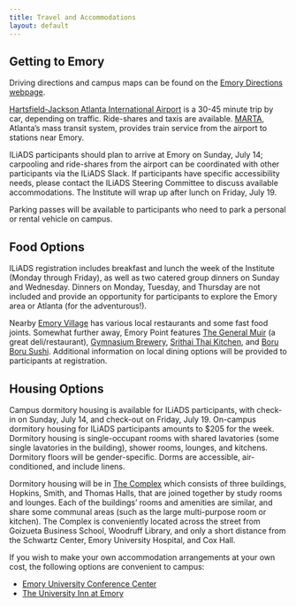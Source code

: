 ```yaml
---
title: Travel and Accommodations
layout: default
---
```


## Getting to Emory

Driving directions and campus maps can be found on the [Emory Directions webpage](https://apply.emory.edu/discover/visit/directions.html). 

[Hartsfield-Jackson Atlanta International Airport](https://www.atl.com/) is a 30-45 minute trip by car, depending on traffic. Ride-shares and taxis are available. [MARTA](http://www.itsmarta.com/), Atlanta’s mass transit system, provides train service from the airport to stations near Emory.

ILiADS participants should plan to arrive at Emory on Sunday, July 14; carpooling and ride-shares from the airport can be coordinated with other participants via the ILiADS Slack. If participants have specific accessibility needs, please contact the ILiADS Steering Committee to discuss available accommodations. The Institute will wrap up after lunch on Friday, July 19.

Parking passes will be available to participants who need to park a personal or rental vehicle on campus.

## Food Options

ILiADS registration includes breakfast and lunch the week of the Institute (Monday through Friday), as well as two catered group dinners on Sunday and Wednesday. Dinners on Monday, Tuesday, and Thursday are not included and provide an opportunity for participants to explore the Emory area or Atlanta (for the adventurous!).

Nearby [Emory Village](https://www.theinfatuation.com/atlanta/guides/where-to-eat-and-drink-in-emory-village) has various local restaurants and some fast food joints. Somewhat further away, Emory Point features [The General Muir](https://www.thegeneralmuir.com/emorypoint) (a great deli/restaurant), [Gymnasium Brewery](https://www.schoolhousebeer.com/gymnasium/), [Srithai Thai Kitchen](http://www.srithaikitchen.com/), and [Boru Boru Sushi](https://boruboru.com/). Additional information on local dining options will be provided to participants at registration.

## Housing Options

Campus dormitory housing is available for ILiADS participants, with check-in on Sunday, July 14, and check-out on Friday, July 19. On-campus dormitory housing for ILiADS participants amounts to $205 for the week. Dormitory housing is single-occupant rooms with shared lavatories (some single lavatories in the building), shower rooms, lounges, and kitchens. Dormitory floors will be gender-specific. Dorms are accessible, air-conditioned, and include linens.

Dormitory housing will be in [The Complex](https://conferences.emory.edu/housing/halls.html) which consists of three buildings, Hopkins, Smith, and Thomas Halls, that are joined together by study rooms and lounges. Each of the buildings’ rooms and amenities are similar, and share some communal areas (such as the large multi-purpose room or kitchen). The Complex is conveniently located across the street from Goizueta Business School, Woodruff Library, and only a short distance from the Schwartz Center, Emory University Hospital, and Cox Hall.

If you wish to make your own accommodation arrangements at your own cost, the following options are convenient to campus:

* [Emory University Conference Center](https://www.emoryconferencecenter.com/)
* [The University Inn at Emory](https://www.univinn.com/)